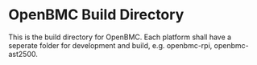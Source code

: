 # OpenBMC Build Directory

This is the build directory for OpenBMC.
Each platform shall have a seperate folder for development and build, e.g. openbmc-rpi, openbmc-ast2500.


